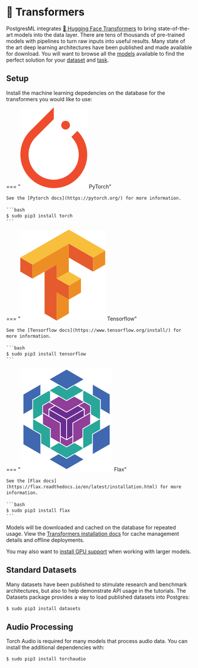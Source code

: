 <style>
    label img {
        position: relative;
        top: 0.3em;
        left: -0.1em;
        height: auto !important;
        width: 1.2em !important;
    }
</style>

# 🤗 Transformers
PostgresML integrates [🤗 Hugging Face Transformers](https://huggingface.co/transformers) to bring state-of-the-art models into the data layer. There are tens of thousands of pre-trained models with pipelines to turn raw inputs into useful results. Many state of the art deep learning architectures have been published and made available for download. You will want to browse all the [models](https://huggingface.co/models) available to find the perfect solution for your [dataset](https://huggingface.co/dataset) and [task](https://huggingface.co/tasks).

## Setup
Install the machine learning depedencies on the database for the transformers you would like to use:

=== "![Pytorch Logo](/images/logos/pytorch.svg) PyTorch"

    See the [Pytorch docs](https://pytorch.org/) for more information.

    ```bash
    $ sudo pip3 install torch
    ```

=== "![Tensorflow Logo](/images/logos/tensorflow.svg) Tensorflow"

    See the [Tensorflow docs](https://www.tensorflow.org/install/) for more information.

    ```bash
    $ sudo pip3 install tensorflow
    ```

=== "![Flax](/images/logos/flax.png) Flax"

    See the [Flax docs](https://flax.readthedocs.io/en/latest/installation.html) for more information.

    ```bash
    $ sudo pip3 install flax
    ```

Models will be downloaded and cached on the database for repeated usage. View the [Transformers installation docs](https://huggingface.co/docs/transformers/installation) for cache management details and offline deployments.

You may also want to [install GPU support](/user_guides/setup/gpu_support/) when working with larger models.

## Standard Datasets
Many datasets have been published to stimulate research and benchmark architectures, but also to help demonstrate API usage in the tutorials. The Datasets package provides a way to load published datasets into Postgres:

```bash
$ sudo pip3 install datasets
```

## Audio Processing
Torch Audio is required for many models that process audio data. You can install the additional dependencies with:

```bash
$ sudo pip3 install torchaudio
```

